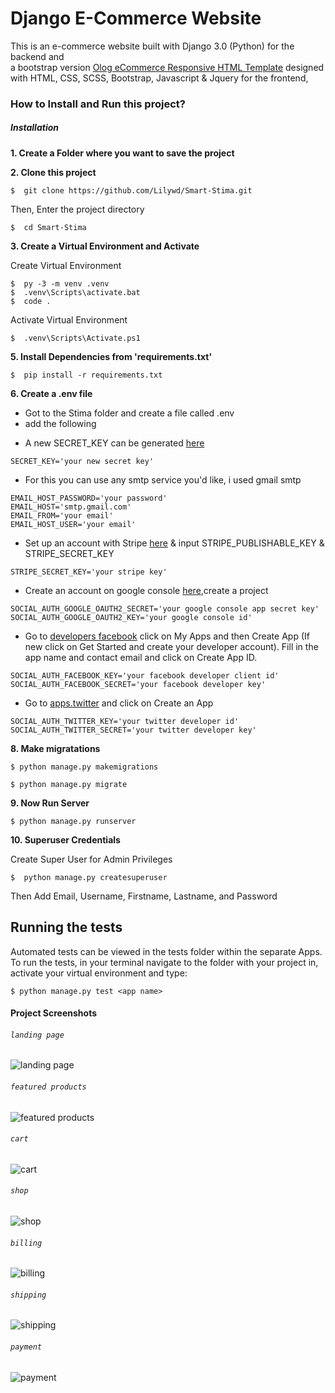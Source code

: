 # Django  E-Commerce Website 
This is an e-commerce website built with Django 3.0 (Python)  for the backend and  
a bootstrap version [Olog eCommerce Responsive HTML Template](https://www.echotemplate.com/templates/olog-ecommerce-responsive-html-template) designed with HTML, CSS, SCSS, Bootstrap, Javascript & Jquery for the frontend,




### How to Install and Run this project?


##### Installation
**1. Create a Folder where you want to save the project**

**2. Clone this project**
```
$  git clone https://github.com/Lilywd/Smart-Stima.git
```

Then, Enter the project directory
```
$  cd Smart-Stima
```

**3. Create a Virtual Environment and Activate**



Create Virtual Environment

```
$  py -3 -m venv .venv
$  .venv\Scripts\activate.bat
$  code .
```


Activate Virtual Environment

```
$  .venv\Scripts\Activate.ps1
```

**5. Install Dependencies from 'requirements.txt'**
```
$  pip install -r requirements.txt
```

**6. Create a .env file**

- Got to the Stima folder and create a file called .env
- add the following 

* A new SECRET_KEY can be generated [here](https://www.miniwebtool.com/django-secret-key-generator/)

```
SECRET_KEY='your new secret key'

```

* For this you can use any smtp service you'd like, i used gmail smtp
```
EMAIL_HOST_PASSWORD='your password'
EMAIL_HOST='smtp.gmail.com'
EMAIL_FROM='your email'
EMAIL_HOST_USER='your email'

```

* Set up an account with Stripe [here](https://stripe.com/gb) & input STRIPE_PUBLISHABLE_KEY & STRIPE_SECRET_KEY

```
STRIPE_SECRET_KEY='your stripe key'
```

* Create an account on google console [here](https://console.cloud.google.com),create a project
```
SOCIAL_AUTH_GOOGLE_OAUTH2_SECRET='your google console app secret key'
SOCIAL_AUTH_GOOGLE_OAUTH2_KEY='your google console id'

```

* Go to [developers facebook](developers.facebook.com/)  click on My Apps and then Create App (If new click on Get Started and create your developer account). Fill in the app name and contact email and click on Create App ID.
```
SOCIAL_AUTH_FACEBOOK_KEY='your facebook developer client id'
SOCIAL_AUTH_FACEBOOK_SECRET='your facebook developer key'

```

* Go to [apps.twitter](apps.twitter.com) and click on Create an App
```
SOCIAL_AUTH_TWITTER_KEY='your twitter developer id' 
SOCIAL_AUTH_TWITTER_SECRET='your twitter developer key'
```
**8. Make migratations**

```
$ python manage.py makemigrations
```
```
$ python manage.py migrate
```


**9. Now Run Server**

```
$ python manage.py runserver
```


**10. Superuser Credentials**

Create Super User  for Admin Privileges

```
$  python manage.py createsuperuser
```

Then Add Email, Username, Firstname, Lastname, and Password

## Running the tests

Automated tests can be viewed in the tests folder within the separate Apps. 
To run the tests, in your terminal navigate to the folder with your project in, activate your virtual environment and type:

`$ python manage.py test <app name>`


#### Project Screenshots




###### `landing page`
![landing page ](assets/landing.PNG)
<br>

###### `featured products`
![featured products](assets/featured.PNG)
<br>

###### `cart`
![cart](assets/cart.PNG)
<br>

###### `shop`
![shop](assets/shop.PNG)
<br>

###### `billing`
![billing](assets/billling.PNG)
<br>

###### `shipping`
![shipping](assets/shipping.PNG)
<br>

###### `payment`
![payment](assets/payment.PNG)


